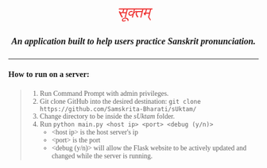 <!DOCTYPE html>

<html lang="en">
    <style>
        .title {
            color: #ee3434; 
            font-size: 30px; 
            text-align:center;
            font-style: italic;
        }
        .text1 {
            text-align: left;
            font-size: 14px;
            font-style: normal;
            font-family: "Consolas",serif;
        }  
        .header {
            text-align:center;
            font-size: 18px;
            font-style: italic;
            font-family: "Calibri Light",serif;
        }
        .header2 {
            text-align: left;
            font-size: 16px;
            font-family: "Calibri Light", serif;
        }
    </style>
</html>

<p class="title">सूक्तम्</p>
<h4 class="header">An application built to help users practice Sanskrit pronunciation.</h4>
<hr>
<h4 class="header2"> How to run on a server:</h4>

<blockquote class="text1">
<ol> 
<li>Run Command Prompt with admin privileges.
<li>Git clone GitHub into the desired destination: <code>git clone https://github.com/Samskrita-Bharati/sUktam/</code>
<li>Change directory to be inside the <i>sUktam</i> folder.
<li>Run <code>python main.py &lt;host ip&gt; &lt;port&gt; &lt;debug (y/n)&gt;</code>

<ul>
<li>&lt;host ip&gt; is the host server's ip
<li>&lt;port&gt; is the port
<li>&lt;debug (y/n)&gt; will allow the Flask website to be actively updated and changed while the server is running.
</ul>

</ol>
</blockquote>
